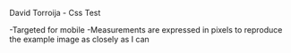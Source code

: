 David Torroija - Css Test

-Targeted for mobile
-Measurements are expressed in pixels to reproduce the example image as closely as I can
